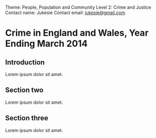 Theme: People, Population and Community
Level 2: Crime and Justice
Contact name: Jukesie
Contact email: jukesie@gmail.com

# Crime in England and Wales, Year Ending March 2014

## Introduction

Lorem ipsum dolor sit amet.

## Section two

Lorem ipsum dolor sit amet.

## Section three

Lorem ipsum dolor sit amet.